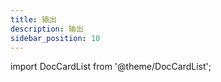 ```yaml
---
title: 输出
description: 输出
sidebar_position: 10
---
```


import DocCardList from '@theme/DocCardList';

<DocCardList />